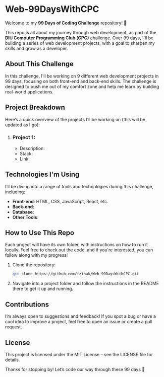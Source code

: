 # Web-99DaysWithCPC

Welcome to my **99 Days of Coding Challenge** repository! 🎉

This repo is all about my journey through web development, as part of the **DIU Computer Programming Club (CPC)** challenge. Over 99 days, I'll be building a series of web development projects, with a goal to sharpen my skills and grow as a developer.

## About This Challenge

In this challenge, I'll be working on 9 different web development projects in 99 days, focusing on both front-end and back-end skills. The challenge is designed to push me out of my comfort zone and help me learn by building real-world applications.

## Project Breakdown

Here’s a quick overview of the projects I’ll be working on (this will be updated as I go):

1. ### Project  1:
   - Description: 
   - Stack:
   - Link: 


## Technologies I'm Using

I’ll be diving into a range of tools and technologies during this challenge, including:

- **Front-end**: HTML, CSS, JavaScript, React, etc.
- **Back-end**: 
- **Database**: 
- **Other Tools**:

## How to Use This Repo

Each project will have its own folder, with instructions on how to run it locally. Feel free to check out the code, and if you're interested, you can follow along with my progress!

1. Clone the repository:
   ```bash
   git clone https://github.com/fzihak/Web-99DaysWithCPC.git
2. Navigate into a project folder and follow the instructions in the README there to get it up and running.

## Contributions
I’m always open to suggestions and feedback! If you spot a bug or have a cool idea to improve a project, feel free to open an issue or create a pull request.

## License
This project is licensed under the MIT License – see the LICENSE file for details.

Thanks for stopping by! Let’s code our way through these 99 days 🚀
